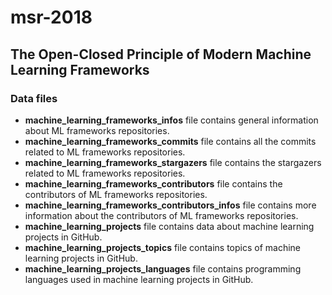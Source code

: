 # msr-2018
## The Open-Closed Principle of Modern Machine Learning Frameworks

### Data files
- **machine_learning_frameworks_infos** file contains general information about ML frameworks repositories.
- **machine_learning_frameworks_commits** file contains all the commits related to ML frameworks repositories.
- **machine_learning_frameworks_stargazers** file contains the stargazers related to ML frameworks repositories.
- **machine_learning_frameworks_contributors** file contains the contributors of ML frameworks repositories.
- **machine_learning_frameworks_contributors_infos** file contains more information about the contributors of ML frameworks repositories.
- **machine_learning_projects** file contains data about machine learning projects in GitHub.
- **machine_learning_projects_topics** file contains topics of machine learning projects in GitHub.
- **machine_learning_projects_languages** file contains programming languages used in machine learning projects in GitHub.
 
